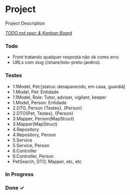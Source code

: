 # Project

Project Description

<em>[TODO.md spec & Kanban Board](https://bit.ly/3fCwKfM)</em>

### Todo

- Front tratando qualquer resposta não ok como erro  
- URLs com slug (/share/toto-preto-jardins).  

### Testes

- 1.1Model, Pet:[status: desaparecido, em casa, guardiã]  
- 1.Model, Pet: Entidade  
- 1.1Model, Role: Tutor, adviser, vigilant, keeper  
- 1.Model, Person: Entidade  
- 2.DTO, Person {Testes}, {Person}  
- 2.DTO{Pet, Testes}, {Person}  
- 3.Mapper, Person(MapStruct)  
- 3.Mapper(MapStruct)  
- 4.Repository  
- 4.Repository, Person  
- 5.Service  
- 5.Service, Person  
- 6.Controller  
- 6.Controller, Person  
- PetSearch, DTO, Mapper, etc, etc  

### In Progress


### Done ✓


